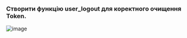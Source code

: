 ### Створити функцію user_logout для коректного очищення Token.

![image](https://user-images.githubusercontent.com/73271963/209138878-14a923b1-47c8-4679-98d2-a38b84b6d530.png)
